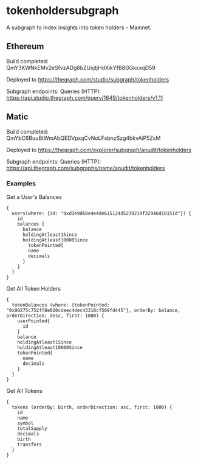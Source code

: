 # tokenholdersubgraph
A subgraph to index insights into token holders - Mainnet.


## Ethereum
Build completed: QmY3KWNkEMv2eSfvzADg8bZUxjtjHdXikYfB8GGkxxqD59

Deployed to https://thegraph.com/studio/subgraph/tokenholders

Subgraph endpoints:
Queries (HTTP):     https://api.studio.thegraph.com/query/1649/tokenholders/v1.11

## Matic
Build completed: QmYbC6BuuBtWmAbQEDVpxqCvNoLFsbnzSzg4bkvAiP5ZsM

Deployed to https://thegraph.com/explorer/subgraph/anudit/tokenholders

Subgraph endpoints:
Queries (HTTP):     https://api.thegraph.com/subgraphs/name/anudit/tokenholders

### Examples

Get a User's Balances
```gql
{
  users(where: {id: "0xd3e9d60e4e4de615124d5239219f32946d10151d"}) {
    id
    balances {
      balance
      holdingAtleast1Since
      holdingAtleast10000Since
    	tokenPointed{
        name
        decimals
      }
    }
  }
}
```

Get All Token Holders
```gql
{
  tokenBalances (where: {tokenPointed: "0x90275c752ff8e020cdeec4dec43318cf569fd445"}, orderBy: balance, orderDirection: desc, first: 1000) {
    userPointed{
      id
    }
    balance
    holdingAtleast1Since
    holdingAtleast10000Since
    tokenPointed{
      name
      decimals
    }
  }
}
```

Get All Tokens
```gql
{
  tokens (orderBy: birth, orderDirection: asc, first: 1000) {
    id
    name
    symbol
    totalSupply
    decimals
    birth
    transfers
  }
}
```
